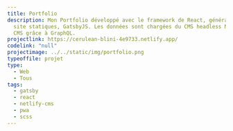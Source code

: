 ```yaml
---
title: Portfolio
description: Mon Portfolio développé avec le framework de React, générateur de
  site statiques, GatsbyJS. Les données sont chargées du CMS headless Netlify
  CMS grâce à GraphQL.
projectlink: https://cerulean-blini-4e9733.netlify.app/
codelink: "null"
projectimage: ../../static/img/portfolio.png
typeoffile: projet
type:
  - Web
  - Tous
tags:
  - gatsby
  - react
  - netlify-cms
  - pwa
  - scss
---
```


